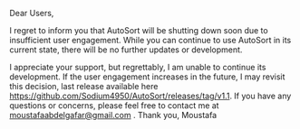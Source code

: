 Dear Users,

I regret to inform you that AutoSort will be shutting down soon due to insufficient user engagement. While you can continue to use AutoSort in its current state, there will be no further updates or development.

I appreciate your support, but regrettably, I am unable to continue its development. If the user engagement increases in the future, I may revisit this decision, last release available here https://github.com/Sodium4950/AutoSort/releases/tag/v1.1.
If you have any questions or concerns, please feel free to contact me at moustafaabdelgafar@gmail.com .
Thank you,
Moustafa

